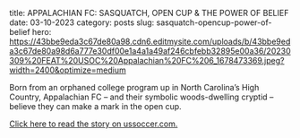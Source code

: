 title: APPALACHIAN FC: SASQUATCH, OPEN CUP & THE POWER OF BELIEF
date: 03-10-2023
category: posts
slug: sasquatch-opencup-power-of-belief
hero: https://43bbe9eda3c67de80a98.cdn6.editmysite.com/uploads/b/43bbe9eda3c67de80a98d6a777e30df00e1a4a1a49af246cbfebb32895e00a36/20230309%20FEAT%20USOC%20Appalachian%20FC%206_1678473369.jpeg?width=2400&optimize=medium


Born from an orphaned college program up in North Carolina’s High Country, Appalachian FC – and their symbolic woods-dwelling cryptid – believe they can make a mark in the open cup.

[Click here to read the story on ussoccer.com.](https://www.ussoccer.com/stories/2023/03/appalachian-fc-sasquatch-open-cup-the-power-of-belief)
